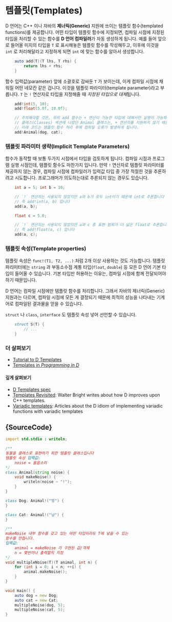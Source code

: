# 템플릿(Templates)

D 언어는 C++ 이나 자바의 **제너릭(Generic)** 지원에 쓰이는 템플릿 함수(templated functions)를 제공합니다. 어떤 타입이 템플릿 함수에 지정되면, 컴파일 시점에 지정된 타입을 처리할 수 있는 함수를 **D 언어 컴파일러**가 자동 생성하게 됩니다. 예를 들어 앞으로 들어올 미지의 타입을 `T` 로 표시해놓은 템플릿 함수를 작성해두고, 이후에 이것을 `int` 로 처리해달라고 지정하게 되면 `int` 에 맞는 함수를 알아서 생성합니다.

```d
    auto add(T)(T lhs, T rhs) {
        return lhs + rhs;
    }
```

함수 입력값(parameter) 앞에 소괄호로 감싸둔 `T` 가 보이는데, 이게 컴파일 시점에 채워질 어떤 네모칸 같은 겁니다. 이것을 템플릿 파라미터(template parameter)라고 부릅니다. `T` 는 `!` 연산자로 타입을 지정해줄 때 *지정된 타입으로 대체*됩니다.


```d
    add!int(5, 10);
    add!float(5.0f, 10.0f);

    // 주의해야할 것은, 위의 add 함수는 + 연산이 가능한 타입에 대해서만 실행이 가능하다는 것입니다.
    // 클래스(Classes) 섹션에 나왔던 Animal 클래스는, + 연산자를 지원하지 않기 때문에
    // 아래 코드는 템플릿 함수 처리 후에 컴파일 오류가 발생하게 됩니다.
    add!Animal(dog, cat);
```

### 템플릿 파라미터 생략(Implicit Template Parameters)

함수가 동작할 때 보통 두가지 시점에서 타입을 검토하게 됩니다. 컴파일 시점과 프로그램 실행 시점인데, 템플릿 함수도 마찬가지 입니다. 만약 `!` 연산자로 템플릿 파라미터를 제공하지 않는 경우, 컴파일 시점에 컴파일러가 입력값 타입 중 가장 적절한 것을 추론하려고 시도합니다. 프로그래머가 의도하는대로 추론되지 않는 경우도 있습니다.


```d
    int a = 5; int b = 10;

    // `!` 연산자는 사용되지 않았지만 a와 b가 모두 int이기 때문에 int로 추론합니다
    // 즉 add!int(a, b) 입니다
    add(a, b);

    float c = 5.0;

    // `!` 연산자는 사용되지 않았지만 a와 c 중 표현 범위가 더 넓은 float로 추론합니다
    // 즉 add!float(a, c) 입니다
    add(a, c);
```

### 템플릿 속성(Template properties)

템플릿 속성은 `func!(T1, T2, ...)` 처럼 2개 이상 사용하는 것도 가능합니다. 템플릿 파리미터에는 `string` 과 부동소수점 계통 타입(`float`, `double`) 등 모든 D 언어 기본 타입이 들어올 수 있습니다. 기본 타입만 허용하는 이유는, 컴파일 시점에 함께 전달되어야하기 때문입니다.

D 언어는 컴파일 시점에만 템플릿 함수를 처리합니다. 그래서 자바의 제너릭(Generic) 지원과는 다르며, 컴파일 시점에 모든 게 결정되기 때문에 최적의 성능을 나타내는 기계어로 컴파일된 결과물을 얻을 수 있습니다.

`struct` 나 `class`, `interface` 도 템플릿 속성 넣어 선언할 수 있습니다.

```d
    struct S(T) {
        // ...
    }
```

### 더 살펴보기

- [Tutorial to D Templates](https://github.com/PhilippeSigaud/D-templates-tutorial)
- [Templates in _Programming in D_](http://ddili.org/ders/d.en/templates.html)

#### 깊게 살펴보기

- [D Templates spec](https://dlang.org/spec/template.html)
- [Templates Revisited](http://dlang.org/templates-revisited.html):  Walter Bright writes about how D improves upon C++ templates.
- [Variadic templates](http://dlang.org/variadic-function-templates.html): Articles about the D idiom of implementing variadic functions with variadic templates

## {SourceCode}

```d
import std.stdio : writeln;

/**
동물을 클래스로 표현하기 위한 템플릿 클래스입니다
템플릿 속성 입력값:
    noise = 울음소리
*/
class Animal(string noise) {
    void makeNoise() {
        writeln(noise ~ "!");
    }
}

class Dog: Animal!("멍") {
}

class Cat: Animal!("냥") {
}

/**
makeNoise 내부 함수를 갖고 있는 어떤 타입이라도 T에 넣을 수 있는
함수를 만듭니다.
입력값:
    animal = makeNoise 가 구현된 값/객체
    n = 몇번이나 출력할지 지정
*/
void multipleNoise(T)(T animal, int n) {
    for (int i = 0; i < n; ++i) {
        animal.makeNoise();
    }
}

void main() {
    auto dog = new Dog;
    auto cat = new Cat;
    multipleNoise(dog, 5);
    multipleNoise(cat, 5);
}
```

